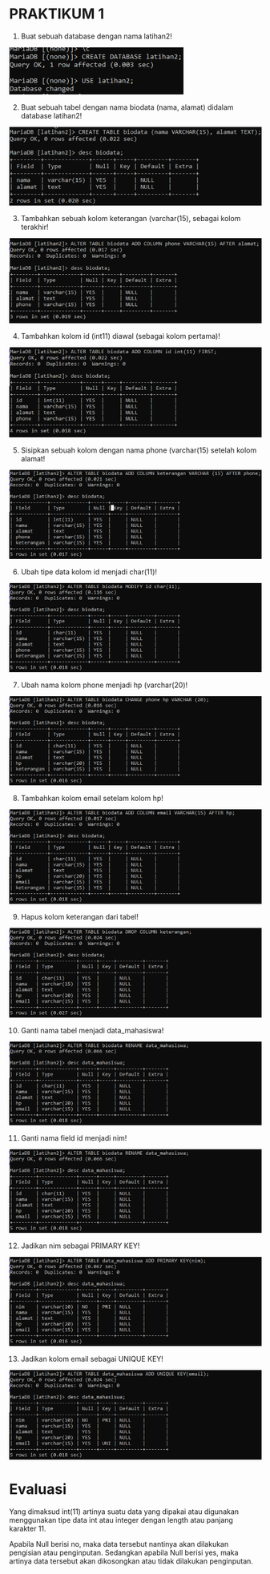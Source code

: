 # PRAKTIKUM 1

1. Buat sebuah database dengan nama latihan2!

![foto1](foto/SS1.png)

2. Buat sebuah tabel dengan nama biodata (nama, alamat) didalam database latihan2!

![foto2](foto/SS2.png)

3. Tambahkan sebuah kolom keterangan (varchar(15), sebagai kolom terakhir!

![foto3](foto/SS3.png)

4. Tambahkan kolom id (int11) diawal (sebagai kolom pertama)!

![foto4](foto/SS4.png)

5. Sisipkan sebuah kolom dengan nama phone (varchar(15) setelah kolom alamat!

![foto5](foto/SS5.png)

6. Ubah tipe data kolom id menjadi char(11)!

![foto6](foto/SS6.png)

7. Ubah nama kolom phone menjadi hp (varchar(20)!

![foto7](foto/SS7.png)

8. Tambahkan kolom email setelam kolom hp!

![foto8](foto/SS8.png)

9. Hapus kolom keterangan dari tabel!

![foto9](foto/SS9.png)

10. Ganti nama tabel menjadi data_mahasiswa!

![foto10](foto/SS10.png)

11. Ganti nama field id menjadi nim!

![foto11](foto/SS11.png)

12. Jadikan nim sebagai PRIMARY KEY!

![foto12](foto/SS12.png)

13. Jadikan kolom email sebagai UNIQUE KEY!

![foto13](foto/SS13.png)
 
# Evaluasi


Yang dimaksud int(11) artinya suatu data yang dipakai atau digunakan menggunakan tipe data int atau integer dengan length atau panjang karakter 11.

Apabila Null berisi no, maka data tersebut nantinya akan dilakukan pengisian atau penginputan. Sedangkan apabila Null berisi yes, maka artinya data tersebut akan dikosongkan atau tidak dilakukan penginputan.
